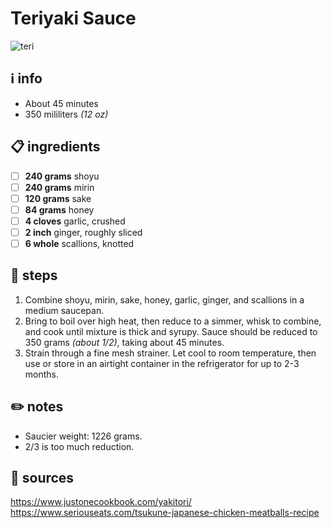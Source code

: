 # Teriyaki Sauce  
<img src="https://v1.nitrocdn.com/KQYMGOLIdXGmoAcyJsPOrQDKktgCbwtG/assets/static/optimized/rev-7e8ca0b/wp-content/uploads/2014/04/Yakitori-2.jpg" alt="teri"/>

## ℹ️ info  
* About 45 minutes  
* 350 mililiters *(12 oz)*  

## 📋 ingredients  
- [ ] **240	grams**	shoyu
- [ ] **240	grams**	mirin
- [ ] **120	grams**	sake
- [ ] **84	grams**	honey
- [ ] **4	cloves**	garlic, crushed
- [ ] **2	inch**	ginger, roughly sliced
- [ ] **6	whole**	scallions, knotted

## 🔪 steps  
1. Combine shoyu, mirin, sake, honey, garlic, ginger, and scallions in a medium saucepan.
2. Bring to boil over high heat, then reduce to a simmer, whisk to combine, and cook until mixture is thick and syrupy. Sauce should be reduced to 350 grams *(about 1/2)*, taking about 45 minutes.
3. Strain through a fine mesh strainer. Let cool to room temperature, then use or store in an airtight container in the refrigerator for up to 2-3 months.

## ✏️ notes  
* Saucier weight: 1226 grams.
* 2/3 is too much reduction.

## 🔗 sources  
https://www.justonecookbook.com/yakitori/  
https://www.seriouseats.com/tsukune-japanese-chicken-meatballs-recipe  
